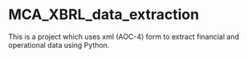 # MCA_XBRL_data_extraction
This is a project which uses xml (AOC-4) form to extract financial and operational data using Python.
